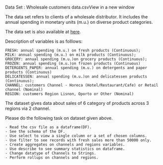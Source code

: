 Data Set : Wholesale customers data.csvView in a new window

The data set refers to clients of a wholesale distributor. It includes the annual spending in monetary units (m.u.) on diverse product categories.

The data set is also available at [here](https://archive.ics.uci.edu/ml/datasets/Wholesale+customers).

 

Description of variables is as folllows:

    FRESH: annual spending (m.u.) on fresh products (Continuous);
    MILK: annual spending (m.u.) on milk products (Continuous);
    GROCERY: annual spending (m.u.)on grocery products (Continuous);
    FROZEN: annual spending (m.u.)on frozen products (Continuous)
    DETERGENTS_PAPER: annual spending (m.u.) on detergents and paper products (Continuous)
    DELICATESSEN: annual spending (m.u.)on and delicatessen products (Continuous);
    CHANNEL: customers Channel - Horeca (Hotel/Restaurant/Cafe) or Retail channel (Nominal)
    REGION: customers Region Lisnon, Oporto or Other (Nominal)

 

The dataset gives data about sales of 6 category of products across 3 regions via 2 channel. 

Please do the following task on dataset given above.

    - Read the csv file as a dataframe(DF). 
    - See the schema of the DF.
    - Use select to view a single column or a set of chosen columns.
    - Use filter to see records with fresh sales more than 50000 only.
    - Create aggregates on channels and regions variables.
    - Use describe to see summary statistics on dataframe.
    - Change datatype of Channels to Strings.
    - Perform rollups on channels and regions.


